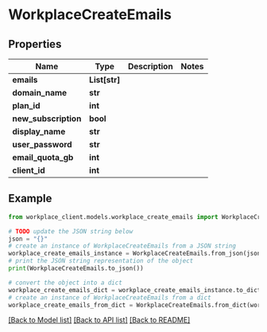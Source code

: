 # WorkplaceCreateEmails


## Properties

Name | Type | Description | Notes
------------ | ------------- | ------------- | -------------
**emails** | **List[str]** |  | 
**domain_name** | **str** |  | 
**plan_id** | **int** |  | 
**new_subscription** | **bool** |  | 
**display_name** | **str** |  | 
**user_password** | **str** |  | 
**email_quota_gb** | **int** |  | 
**client_id** | **int** |  | 

## Example

```python
from workplace_client.models.workplace_create_emails import WorkplaceCreateEmails

# TODO update the JSON string below
json = "{}"
# create an instance of WorkplaceCreateEmails from a JSON string
workplace_create_emails_instance = WorkplaceCreateEmails.from_json(json)
# print the JSON string representation of the object
print(WorkplaceCreateEmails.to_json())

# convert the object into a dict
workplace_create_emails_dict = workplace_create_emails_instance.to_dict()
# create an instance of WorkplaceCreateEmails from a dict
workplace_create_emails_from_dict = WorkplaceCreateEmails.from_dict(workplace_create_emails_dict)
```
[[Back to Model list]](../README.md#documentation-for-models) [[Back to API list]](../README.md#documentation-for-api-endpoints) [[Back to README]](../README.md)


